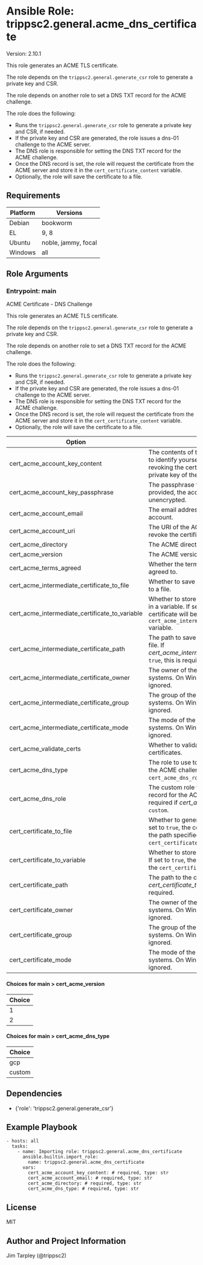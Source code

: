 <!-- BEGIN_ANSIBLE_DOCS -->
# Ansible Role: trippsc2.general.acme_dns_certificate
Version: 2.10.1

This role generates an ACME TLS certificate.

The role depends on the `trippsc2.general.generate_csr` role to generate a private key and CSR.

The role depends on another role to set a DNS TXT record for the ACME challenge.

The role does the following:
  - Runs the `trippsc2.general.generate_csr` role to generate a private key and CSR, if needed.
  - If the private key and CSR are generated, the role issues a dns-01 challenge to the ACME server.
  - The DNS role is responsible for setting the DNS TXT record for the ACME challenge.
  - Once the DNS record is set, the role will request the certificate from the ACME server and store it in the `cert_certificate_content` variable.
  - Optionally, the role will save the certificate to a file.



## Requirements

| Platform | Versions |
| -------- | -------- |
| Debian | bookworm |
| EL | 9, 8 |
| Ubuntu | noble, jammy, focal |
| Windows | all |

## Role Arguments



### Entrypoint: main

ACME Certificate - DNS Challenge

This role generates an ACME TLS certificate.

The role depends on the `trippsc2.general.generate_csr` role to generate a private key and CSR.

The role depends on another role to set a DNS TXT record for the ACME challenge.

The role does the following:
  - Runs the `trippsc2.general.generate_csr` role to generate a private key and CSR, if needed.
  - If the private key and CSR are generated, the role issues a dns-01 challenge to the ACME server.
  - The DNS role is responsible for setting the DNS TXT record for the ACME challenge.
  - Once the DNS record is set, the role will request the certificate from the ACME server and store it in the `cert_certificate_content` variable.
  - Optionally, the role will save the certificate to a file.


|Option|Description|Type|Required|Default|
|---|---|---|---|---|
| cert_acme_account_key_content | The contents of the account key. This is used to identify yourself to the ACME server when revoking the certificate, as opposed to the private key of the certificate. | str | yes |  |
| cert_acme_account_key_passphrase | The passphrase for the account key. If not provided, the account key is assumed to be unencrypted. | str | no |  |
| cert_acme_account_email | The email address to use for the ACME account. | str | yes |  |
| cert_acme_account_uri | The URI of the ACME account. This is used to revoke the certificate. | str | no |  |
| cert_acme_directory | The ACME directory URL. | str | yes |  |
| cert_acme_version | The ACME version to use. | int | no | 2 |
| cert_acme_terms_agreed | Whether the terms of service should be agreed to. | bool | no |  |
| cert_acme_intermediate_certificate_to_file | Whether to save the intermediate certificate to a file. | bool | no | True |
| cert_acme_intermediate_certificate_to_variable | Whether to store the intermediate certificate in a variable. If set to `true`, the intermediate certificate will be stored in the `cert_acme_intermediate_certificate_content` variable. | bool | no | False |
| cert_acme_intermediate_certificate_path | The path to save the intermediate certificate file. If *cert_acme_intermediate_certificate_to_file* is `true`, this is required. | path | no |  |
| cert_acme_intermediate_certificate_owner | The owner of the certificate on Linux systems. On Windows systems, this is ignored. | str | no | root |
| cert_acme_intermediate_certificate_group | The group of the certificate on Linux systems. On Windows systems, this is ignored. | str | no | root |
| cert_acme_intermediate_certificate_mode | The mode of the certificate on Linux systems. On Windows systems, this is ignored. | str | no | 0644 |
| cert_acme_validate_certs | Whether to validate the ACME server certificates. | bool | no | True |
| cert_acme_dns_type | The role to use to set the DNS TXT record for the ACME challenge. If set to `custom`, the `cert_acme_dns_role` variable must be defined. | str | yes |  |
| cert_acme_dns_role | The custom role to use to set the DNS TXT record for the ACME challenge. This is required if *cert_acme_dns_type* is set to `custom`. | str | no |  |
| cert_certificate_to_file | Whether to generate the certificate to a file. If set to `true`, the certificate will be stored at the path specified in the `cert_certificate_path` variable. | bool | no | True |
| cert_certificate_to_variable | Whether to store the certificate in a variable. If set to `true`, the certificate will be stored in the `cert_certificate_content` variable. | bool | no | False |
| cert_certificate_path | The path to the certificate file to generate. If *cert_certificate_to_file* is `true`, this is required. | path | no |  |
| cert_certificate_owner | The owner of the certificate on Linux systems. On Windows systems, this is ignored. | str | no | root |
| cert_certificate_group | The group of the certificate on Linux systems. On Windows systems, this is ignored. | str | no | root |
| cert_certificate_mode | The mode of the certificate on Linux systems. On Windows systems, this is ignored. | str | no | 0644 |

#### Choices for main > cert_acme_version

|Choice|
|---|
| 1 |
| 2 |

#### Choices for main > cert_acme_dns_type

|Choice|
|---|
| gcp |
| custom |



## Dependencies
- {'role': 'trippsc2.general.generate_csr'}

## Example Playbook

```
- hosts: all
  tasks:
    - name: Importing role: trippsc2.general.acme_dns_certificate
      ansible.builtin.import_role:
        name: trippsc2.general.acme_dns_certificate
      vars:
        cert_acme_account_key_content: # required, type: str
        cert_acme_account_email: # required, type: str
        cert_acme_directory: # required, type: str
        cert_acme_dns_type: # required, type: str
```

## License

MIT

## Author and Project Information
Jim Tarpley (@trippsc2)

<!-- END_ANSIBLE_DOCS -->
